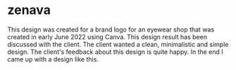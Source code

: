 # zenava
This design was created for a brand logo for an eyewear shop that was created in early June 2022 using Canva. This design result has been discussed with the client. The client wanted a clean, minimalistic and simple design. The client's feedback about this design is quite happy. In the end I came up with a design like this.
